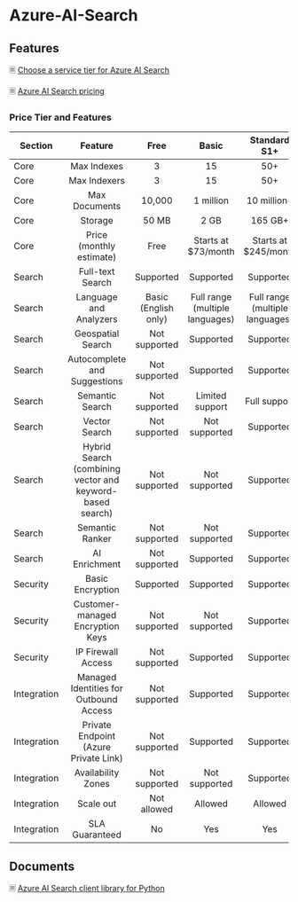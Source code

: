# Azure-AI-Search

## Features

🗏 [Choose a service tier for Azure AI Search](https://learn.microsoft.com/en-us/azure/search/search-sku-tier)

🗏 [Azure AI Search pricing](https://azure.microsoft.com/en-us/pricing/details/search/)

### Price Tier and Features


| Section     |                           Feature                           |          Free          |               Basic               |           Standard S1+            |
|-------------|:-----------------------------------------------------------:|:----------------------:|:---------------------------------:|:---------------------------------:|
| Core        | Max Indexes                                                 | 3                      | 15                                | 50+                                | 
| Core        | Max Indexers                                                | 3                      | 15                                | 50+                                | 
| Core        | Max Documents                                               | 10,000                 | 1   million                       | 10   million+                      | 
| Core        | Storage                                                     | 50   MB                | 2   GB                            | 165   GB+                           | 
| Core        | Price (monthly estimate)                                    | Free                   | Starts   at $73/month             | Starts   at $245/month           | 
| Search      | Full-text Search                                            | Supported              | Supported                         | Supported                         | 
| Search      | Language and Analyzers                                      | Basic   (English only) | Full   range (multiple languages) | Full   range (multiple languages) | 
| Search      | Geospatial Search                                           | Not   supported        | Supported                         | Supported                         | 
| Search      | Autocomplete and Suggestions                                | Not   supported        | Supported                         | Supported                         | 
| Search      | Semantic Search                                             | Not   supported        | Limited   support                 | Full   support                    | 
| Search      | Vector Search                                               | Not   supported        | Not   supported                   | Supported                         | 
| Search      | Hybrid Search (combining vector   and keyword-based search) | Not   supported        | Not   supported                   | Supported                         | 
| Search      | Semantic Ranker                                             | Not   supported        | Not   supported                   | Supported                         | 
| Search      | AI Enrichment                                               | Not   supported        | Supported                         | Supported                         | 
| Security    | Basic Encryption                                            | Supported              | Supported                         | Supported                         |
| Security    | Customer-managed Encryption Keys                            | Not   supported        | Not   supported                   | Supported                         |
| Security    | IP Firewall Access                                          | Not   supported        | Supported                         | Supported                         |
| Integration | Managed Identities for Outbound   Access                    | Not   supported        | Supported                         | Supported                         |
| Integration | Private Endpoint (Azure Private   Link)                     | Not   supported        | Supported                         | Supported                         |
| Integration | Availability Zones                                          | Not   supported        | Not   supported                   | Supported                         |
| Integration | Scale out                                                   | Not   allowed          | Allowed                           | Allowed                           |
| Integration | SLA Guaranteed                                              | No                     | Yes                               | Yes                               |

## Documents

🗏 [Azure AI Search client library for Python](https://learn.microsoft.com/en-us/python/api/overview/azure/search-documents-readme?view=azure-python)


